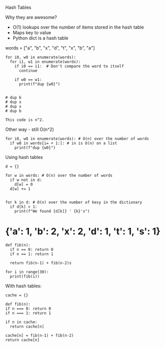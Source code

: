 Hash Tables

Why they are awesome?

* O(1) lookups over the number of items stored in the hash table
* Maps key to value
* Python dict is a hash table

words = ["a", "b", "x", "d", "t", "x", "b", "a"]


```
for i0, w0 in enumerate(words):
  for i1, w1 in enumerate(words):
    if i0 == i1:  # Don't compare the word to itself
      continue

    if w0 == w1:
      print(f"dup {w0}")


# dup b
# dup x
# dup x
# dup b

This code is n^2.
```

Other way - still O(n^2)

```
for i0, w0 in enumerate(words): # O(n) over the number of words
  if w0 in words[i= + 1:]: # in is O(n) on a list
    print(f"dup {w0}")
```

Using hash tables
```
d = {}

for w in words: # O(n) over the number of words
  if w not in d:
    d[w] = 0
  d[w] += 1


for k in d: # O(n) over the number of kesy in the dictionary
  if d[k] > 1:
    print(f"We found {d[k]} ' {k}'s")
```

# {'a': 1, 'b': 2, 'x': 2, 'd': 1, 't': 1, 's': 1}

```
def fib(n):
  if n == 0: return 0
  if n == 1: return 1

  return fib(n-1) + fib(n-2)s

for i in range(30):
  print(fib(i))

```

With hash tables:

```
cache = {}

def fib(n):
if n === 0: return 0
if n === 1: return 1

if n in cache:
  return cache[n]

cache[n] = fib(n-1) + fib(n-2)
return cache[n]
